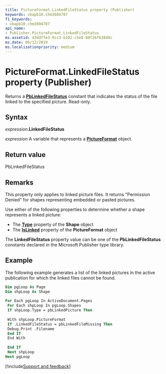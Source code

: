 ```yaml
---
title: PictureFormat.LinkedFileStatus property (Publisher)
keywords: vbapb10.chm3604787
f1_keywords:
- vbapb10.chm3604787
api_name:
- Publisher.PictureFormat.LinkedFileStatus
ms.assetid: 43ddffe3-9cc3-b102-c5e8-80f26f63849c
ms.date: 06/12/2019
ms.localizationpriority: medium
---
```



# PictureFormat.LinkedFileStatus property (Publisher)

Returns a **[PbLinkedFileStatus](publisher.pblinkedfilestatus.md)** constant that indicates the status of the file linked to the specified picture. Read-only.


## Syntax

_expression_.**LinkedFileStatus**

_expression_ A variable that represents a **[PictureFormat](Publisher.PictureFormat.md)** object.


## Return value

PbLinkedFileStatus


## Remarks

This property only applies to linked picture files. It returns "Permission Denied" for shapes representing embedded or pasted pictures.

Use either of the following properties to determine whether a shape represents a linked picture:

- The **[Type](Publisher.Shape.Type.md)** property of the **Shape** object   
- The **[IsLinked](Publisher.PictureFormat.IsLinked.md)** property of the **PictureFormat** object
    

The **LinkedFileStatus** property value can be one of the **PbLinkedFileStatus** constants declared in the Microsoft Publisher type library.


## Example

The following example generates a list of the linked pictures in the active publication for which the linked files cannot be found.

```vb
Dim pgLoop As Page 
Dim shpLoop As Shape 
 
For Each pgLoop In ActiveDocument.Pages 
 For Each shpLoop In pgLoop.Shapes 
 If shpLoop.Type = pbLinkedPicture Then 
 
 With shpLoop.PictureFormat 
 If .LinkedFileStatus = pbLinkedFileMissing Then 
 Debug.Print .Filename 
 End If 
 End With 
 
 End If 
 Next shpLoop 
Next pgLoop 

```

[!include[Support and feedback](~/includes/feedback-boilerplate.md)]